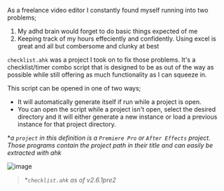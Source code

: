 As a freelance video editor I constantly found myself running into two problems;

1. My adhd brain would forget to do basic things expected of me
1. Keeping track of my hours effeciently and confidently. Using excel is great and all but combersome and clunky at best

`checklist.ahk` was a project I took on to fix those problems. It's a checklist/timer combo script that is designed to be as out of the way as possible while still offering as much functionality as I can squeeze in.

This script can be opened in one of two ways;

- It will automatically generate itself if run while a project is open.
- You can open the script while a project isn't open, select the desired directory and it will either generate a new instance or load a previous instance for that project directory.

**a `project` in this definition is a `Premiere Pro` or `After Effects` project. Those programs contain the project path in their title and can easily be extracted with ahk*

![image](https://user-images.githubusercontent.com/53557479/199233729-43898776-ffb7-47b5-a0a1-864f2834d17b.png)

> **`checklist.ahk` as of v2.6.1pre2*